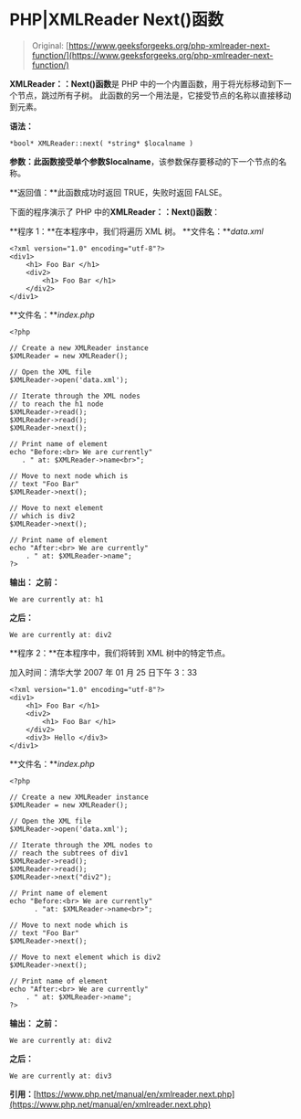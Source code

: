 # PHP|XMLReader Next()函数

> Original: [https://www.geeksforgeeks.org/php-xmlreader-next-function/](https://www.geeksforgeeks.org/php-xmlreader-next-function/)

**XMLReader：：Next()函数**是 PHP 中的一个内置函数，用于将光标移动到下一个节点，跳过所有子树。 此函数的另一个用法是，它接受节点的名称以直接移动到元素。

**语法：**

```
*bool* XMLReader::next( *string* $localname )
```

**参数：**此函数接受单个参数**$localname**，该参数保存要移动的下一个节点的名称。

**返回值：**此函数成功时返回 TRUE，失败时返回 FALSE。

下面的程序演示了 PHP 中的**XMLReader：：Next()函数**：

**程序 1：**在本程序中，我们将遍历 XML 树。
**文件名：***data.xml*

```
<?xml version="1.0" encoding="utf-8"?>
<div1>
    <h1> Foo Bar </h1>
    <div2>
        <h1> Foo Bar </h1>
    </div2>
</div1>
```

**文件名：***index.php*

```
<?php

// Create a new XMLReader instance
$XMLReader = new XMLReader();

// Open the XML file
$XMLReader->open('data.xml');

// Iterate through the XML nodes
// to reach the h1 node
$XMLReader->read();
$XMLReader->read();
$XMLReader->next();

// Print name of element
echo "Before:<br> We are currently"
   . " at: $XMLReader->name<br>";

// Move to next node which is
// text "Foo Bar"
$XMLReader->next();

// Move to next element
// which is div2
$XMLReader->next();

// Print name of element
echo "After:<br> We are currently"
    . " at: $XMLReader->name";
?>
```

**输出：**
**之前：**

```
We are currently at: h1
```

**之后：**

```
We are currently at: div2
```

**程序 2：**在本程序中，我们将转到 XML 树中的特定节点。

加入时间：清华大学 2007 年 01 月 25 日下午 3：33

```
<?xml version="1.0" encoding="utf-8"?>
<div1>
    <h1> Foo Bar </h1>
    <div2>
        <h1> Foo Bar </h1>
    </div2>
    <div3> Hello </div3>
</div1>
```

**文件名：***index.php*

```
<?php

// Create a new XMLReader instance
$XMLReader = new XMLReader();

// Open the XML file
$XMLReader->open('data.xml');

// Iterate through the XML nodes to
// reach the subtrees of div1
$XMLReader->read();
$XMLReader->read();
$XMLReader->next("div2");

// Print name of element
echo "Before:<br> We are currently"
      . "at: $XMLReader->name<br>";

// Move to next node which is
// text "Foo Bar"
$XMLReader->next();

// Move to next element which is div2
$XMLReader->next();

// Print name of element
echo "After:<br> We are currently"
    . " at: $XMLReader->name";
?>
```

**输出：**
**之前：**

```
We are currently at: div2
```

**之后：**

```
We are currently at: div3
```

**引用：**[https://www.php.net/manual/en/xmlreader.next.php](https://www.php.net/manual/en/xmlreader.next.php)